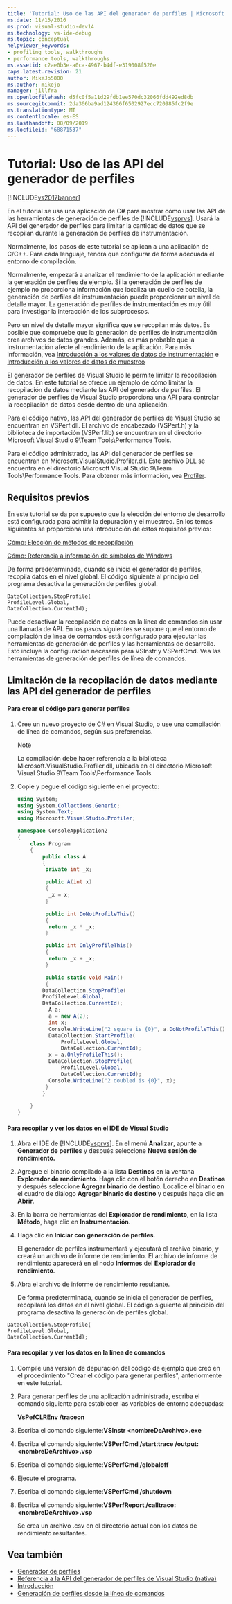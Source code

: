 ```yaml
---
title: 'Tutorial: Uso de las API del generador de perfiles | Microsoft Docs'
ms.date: 11/15/2016
ms.prod: visual-studio-dev14
ms.technology: vs-ide-debug
ms.topic: conceptual
helpviewer_keywords:
- profiling tools, walkthroughs
- performance tools, walkthroughs
ms.assetid: c2ae0b3e-a0ca-4967-b4df-e319008f520e
caps.latest.revision: 21
author: MikeJo5000
ms.author: mikejo
manager: jillfra
ms.openlocfilehash: d5fc0f5a11d29fdb1ee570dc32066fdd492ed8db
ms.sourcegitcommit: 2da366ba9ad124366f6502927ecc720985fc2f9e
ms.translationtype: MT
ms.contentlocale: es-ES
ms.lasthandoff: 08/09/2019
ms.locfileid: "68871537"
---
```

# <a name="walkthrough-using-profiler-apis"></a>Tutorial: Uso de las API del generador de perfiles
[!INCLUDE[vs2017banner](../includes/vs2017banner.md)]

En el tutorial se usa una aplicación de C# para mostrar cómo usar las API de las herramientas de generación de perfiles de [!INCLUDE[vsprvs](../includes/vsprvs-md.md)]. Usará la API del generador de perfiles para limitar la cantidad de datos que se recopilan durante la generación de perfiles de instrumentación.

 Normalmente, los pasos de este tutorial se aplican a una aplicación de C/C++. Para cada lenguaje, tendrá que configurar de forma adecuada el entorno de compilación.

 Normalmente, empezará a analizar el rendimiento de la aplicación mediante la generación de perfiles de ejemplo. Si la generación de perfiles de ejemplo no proporciona información que localiza un cuello de botella, la generación de perfiles de instrumentación puede proporcionar un nivel de detalle mayor. La generación de perfiles de instrumentación es muy útil para investigar la interacción de los subprocesos.

 Pero un nivel de detalle mayor significa que se recopilan más datos. Es posible que compruebe que la generación de perfiles de instrumentación crea archivos de datos grandes. Además, es más probable que la instrumentación afecte al rendimiento de la aplicación. Para más información, vea [Introducción a los valores de datos de instrumentación](../profiling/understanding-instrumentation-data-values.md) e [Introducción a los valores de datos de muestreo](../profiling/understanding-sampling-data-values.md)

 El generador de perfiles de Visual Studio le permite limitar la recopilación de datos. En este tutorial se ofrece un ejemplo de cómo limitar la recopilación de datos mediante las API del generador de perfiles. El generador de perfiles de Visual Studio proporciona una API para controlar la recopilación de datos desde dentro de una aplicación.

 Para el código nativo, las API del generador de perfiles de Visual Studio se encuentran en VSPerf.dll. El archivo de encabezado (VSPerf.h) y la biblioteca de importación (VSPerf.lib) se encuentran en el directorio Microsoft Visual Studio 9\Team Tools\Performance Tools\.

 Para el código administrado, las API del generador de perfiles se encuentran en Microsoft.VisualStudio.Profiler.dll. Este archivo DLL se encuentra en el directorio Microsoft Visual Studio 9\Team Tools\Performance Tools. Para obtener más información, vea [Profiler](/previous-versions/ms242704(v=vs.140)).

## <a name="prerequisites"></a>Requisitos previos
 En este tutorial se da por supuesto que la elección del entorno de desarrollo está configurada para admitir la depuración y el muestreo. En los temas siguientes se proporciona una introducción de estos requisitos previos:

 [Cómo: Elección de métodos de recopilación](../profiling/how-to-choose-collection-methods.md)

 [Cómo: Referencia a información de símbolos de Windows](../profiling/how-to-reference-windows-symbol-information.md)

 De forma predeterminada, cuando se inicia el generador de perfiles, recopila datos en el nivel global. El código siguiente al principio del programa desactiva la generación de perfiles global.

```
DataCollection.StopProfile(
ProfileLevel.Global,
DataCollection.CurrentId);
```

 Puede desactivar la recopilación de datos en la línea de comandos sin usar una llamada de API. En los pasos siguientes se supone que el entorno de compilación de línea de comandos está configurado para ejecutar las herramientas de generación de perfiles y las herramientas de desarrollo. Esto incluye la configuración necesaria para VSInstr y VSPerfCmd. Vea las herramientas de generación de perfiles de línea de comandos.

## <a name="limiting-data-collection-using-profiler-apis"></a>Limitación de la recopilación de datos mediante las API del generador de perfiles

#### <a name="to-create-the-code-to-profile"></a>Para crear el código para generar perfiles

1. Cree un nuevo proyecto de C# en Visual Studio, o use una compilación de línea de comandos, según sus preferencias.

    > [!NOTE]
    > La compilación debe hacer referencia a la biblioteca Microsoft.VisualStudio.Profiler.dll, ubicada en el directorio Microsoft Visual Studio 9\Team Tools\Performance Tools.

2. Copie y pegue el código siguiente en el proyecto:

    ```csharp
    using System;
    using System.Collections.Generic;
    using System.Text;
    using Microsoft.VisualStudio.Profiler;

    namespace ConsoleApplication2
    {
        class Program
        {
            public class A
            {
             private int _x;

             public A(int x)
             {
              _x = x;
             }

             public int DoNotProfileThis()
             {
              return _x * _x;
             }

             public int OnlyProfileThis()
             {
              return _x + _x;
             }

             public static void Main()
             {
            DataCollection.StopProfile(
            ProfileLevel.Global,
            DataCollection.CurrentId);
              A a;
              a = new A(2);
              int x;
              Console.WriteLine("2 square is {0}", a.DoNotProfileThis());
              DataCollection.StartProfile(
                  ProfileLevel.Global,
                  DataCollection.CurrentId);
              x = a.OnlyProfileThis();
              DataCollection.StopProfile(
                  ProfileLevel.Global,
                  DataCollection.CurrentId);
              Console.WriteLine("2 doubled is {0}", x);
             }
            }

        }
    }
    ```

#### <a name="to-collect-and-view-data-in-the-visual-studio-ide"></a>Para recopilar y ver los datos en el IDE de Visual Studio

1. Abra el IDE de [!INCLUDE[vsprvs](../includes/vsprvs-md.md)]. En el menú **Analizar**, apunte a **Generador de perfiles** y después seleccione **Nueva sesión de rendimiento.**

2. Agregue el binario compilado a la lista **Destinos** en la ventana **Explorador de rendimiento**. Haga clic con el botón derecho en **Destinos** y después seleccione **Agregar binario de destino**. Localice el binario en el cuadro de diálogo **Agregar binario de destino** y después haga clic en **Abrir**.

3. En la barra de herramientas del **Explorador de rendimiento**, en la lista **Método**, haga clic en **Instrumentación**.

4. Haga clic en **Iniciar con generación de perfiles**.

    El generador de perfiles instrumentará y ejecutará el archivo binario, y creará un archivo de informe de rendimiento. El archivo de informe de rendimiento aparecerá en el nodo **Informes** del **Explorador de rendimiento**.

5. Abra el archivo de informe de rendimiento resultante.

   De forma predeterminada, cuando se inicia el generador de perfiles, recopilará los datos en el nivel global. El código siguiente al principio del programa desactiva la generación de perfiles global.

```
DataCollection.StopProfile(
ProfileLevel.Global,
DataCollection.CurrentId);
```

#### <a name="to-collect-and-view-data-at-the-command-line"></a>Para recopilar y ver los datos en la línea de comandos

1. Compile una versión de depuración del código de ejemplo que creó en el procedimiento "Crear el código para generar perfiles", anteriormente en este tutorial.

2. Para generar perfiles de una aplicación administrada, escriba el comando siguiente para establecer las variables de entorno adecuadas:

     **VsPefCLREnv /traceon**

3. Escriba el comando siguiente:**VSInstr \<nombreDeArchivo>.exe**

4. Escriba el comando siguiente:**VSPerfCmd /start:trace /output:\<nombreDeArchivo>.vsp**

5. Escriba el comando siguiente:**VSPerfCmd /globaloff**

6. Ejecute el programa.

7. Escriba el comando siguiente:**VSPerfCmd /shutdown**

8. Escriba el comando siguiente:**VSPerfReport /calltrace:\<nombreDeArchivo>.vsp**

     Se crea un archivo .csv en el directorio actual con los datos de rendimiento resultantes.

## <a name="see-also"></a>Vea también

- [Generador de perfiles](/previous-versions/ms242704(v=vs.140))
- [Referencia a la API del generador de perfiles de Visual Studio (nativa)](../profiling/visual-studio-profiler-api-reference-native.md)
- [Introducción](../profiling/getting-started-with-performance-tools.md)
- [Generación de perfiles desde la línea de comandos](../profiling/using-the-profiling-tools-from-the-command-line.md)